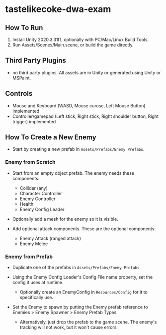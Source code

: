 # tastelikecoke-dwa-exam

## How To Run
1. Install Unity 2020.3.31f1, optionally with PC/Mac/Linux Build Tools.
2. Run Assets/Scenes/Main.scene, or build the game directly.

## Third Party Plugins
- no third party plugins.  All assets are in Unity or generated using Unity or MSPaint.

## Controls
- Mouse and Keyboard (WASD, Mouse curose, Left Mouse Button) implemented
- Controller/gamepad (Left stick, Right stick, Right shoulder button, Right trigger) implemented

## How To Create a New Enemy
- Start by creating a new prefab in `Assets/Prefabs/Enemy Prefabs`.

### Enemy from Scratch
- Start from an empty object prefab. The enemy needs these components:

    - Collider (any)
    - Character Controller
    - Enemy Controller
    - Health
    - Enemy Config Leader

- Optionally add a mesh for the enemy so it is visible.

- Add optional attack components. These are the optional components:

    - Enemy Attack (ranged attack)
    - Enemy Melee

### Enemy from Prefab
- Duplicate one of the prefabs in `Assets/Prefabs/Enemy Prefabs`.

- Using the Enemy Config Loader's Config File name property, set the config it uses at runtime.

    - Optionally create an EnemyConfig in `Resources/Config` for it to specifically use.

- Set the Enemy to spawn by putting the Enemy prefab reference to Enemies > Enemy Spawner > Enemy Prefab Types

    - Alternatively, just drop the prefab to the game scene.  The enemy's tracking will not work, but it won't cause errors.